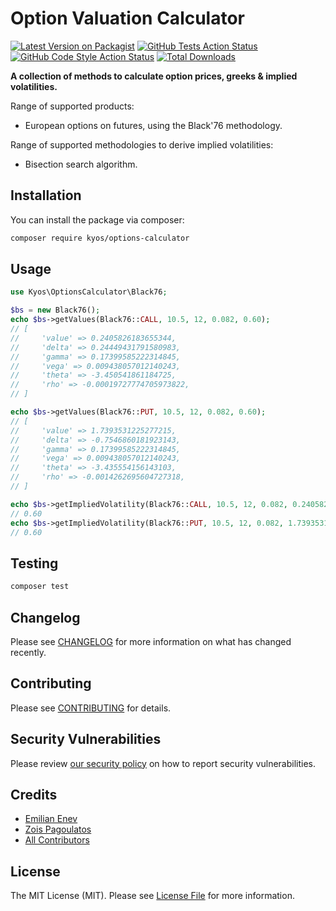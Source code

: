 # Option Valuation Calculator

[![Latest Version on Packagist](https://img.shields.io/packagist/v/kyos/options-calculator.svg?style=flat-square)](https://packagist.org/packages/kyos/options-calculator)
[![GitHub Tests Action Status](https://github.com/kyosenergy/options-calculator/actions/workflows/run-tests.yml/badge.svg)](https://github.com/kyosenergy/options-calculator/actions/workflows/run-tests.yml)
[![GitHub Code Style Action Status](https://img.shields.io/github/workflow/status/kyosenergy/options-calculator/Check%20&%20fix%20styling?label=code%20style)](https://github.com/kyosenergy/options-calculator/actions?query=workflow%3A"Check+%26+fix+styling"+branch%3Amaster)
[![Total Downloads](https://img.shields.io/packagist/dt/kyos/options-calculator.svg?style=flat-square)](https://packagist.org/packages/kyos/options-calculator)

**A collection of methods to calculate option prices, greeks & implied volatilities.**

Range of supported products:
- European options on futures, using the Black'76 methodology. 
 
Range of supported methodologies to derive implied volatilities:
- Bisection search algorithm.

## Installation

You can install the package via composer:

```bash
composer require kyos/options-calculator
```

## Usage

```php
use Kyos\OptionsCalculator\Black76;

$bs = new Black76();
echo $bs->getValues(Black76::CALL, 10.5, 12, 0.082, 0.60);
// [
//     'value' => 0.2405826183655344,
//     'delta' => 0.24449431791580983,
//     'gamma' => 0.17399585222314845,
//     'vega' => 0.009438057012140243,
//     'theta' => -3.450541861184725,
//     'rho' => -0.00019727774705973822,
// ]

echo $bs->getValues(Black76::PUT, 10.5, 12, 0.082, 0.60);
// [
//     'value' => 1.7393531225277215,
//     'delta' => -0.7546860181923143,
//     'gamma' => 0.17399585222314845,
//     'vega' => 0.009438057012140243,
//     'theta' => -3.435554156143103,
//     'rho' => -0.0014262695604727318,
// ]

echo $bs->getImpliedVolatility(Black76::CALL, 10.5, 12, 0.082, 0.2405826183655344);
// 0.60
echo $bs->getImpliedVolatility(Black76::PUT, 10.5, 12, 0.082, 1.7393531225277215);
// 0.60
```

## Testing

```bash
composer test
```

## Changelog

Please see [CHANGELOG](CHANGELOG.md) for more information on what has changed recently.

## Contributing

Please see [CONTRIBUTING](.github/CONTRIBUTING.md) for details.

## Security Vulnerabilities

Please review [our security policy](../../security/policy) on how to report security vulnerabilities.

## Credits

- [Emilian Enev](https://github.com/Enev)
- [Zois Pagoulatos](https://github.com/zoispag)
- [All Contributors](../../contributors)

## License

The MIT License (MIT). Please see [License File](LICENSE.md) for more information.
